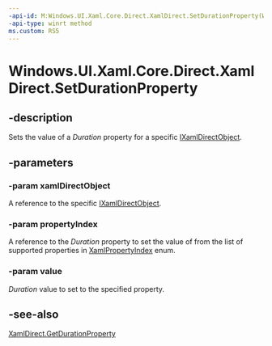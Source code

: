 ```yaml
---
-api-id: M:Windows.UI.Xaml.Core.Direct.XamlDirect.SetDurationProperty(Windows.UI.Xaml.Core.Direct.IXamlDirectObject,Windows.UI.Xaml.Core.Direct.XamlPropertyIndex,Windows.UI.Xaml.Duration)
-api-type: winrt method
ms.custom: RS5
---
```


<!-- Method syntax.
public void XamlDirect.SetDurationProperty(IXamlDirectObject xamlDirectObject, XamlPropertyIndex propertyIndex, Duration value)
-->

# Windows.UI.Xaml.Core.Direct.XamlDirect.SetDurationProperty

## -description
Sets the value of a _Duration_ property for a specific [IXamlDirectObject](ixamldirectobject.md).

## -parameters
### -param xamlDirectObject
A reference to the specific [IXamlDirectObject](ixamldirectobject.md).

### -param propertyIndex
A reference to the _Duration_ property to set the value of from the list of supported properties in [XamlPropertyIndex](xamlpropertyindex.md) enum.

### -param value
_Duration_ value to set to the specified property.

## -see-also
[XamlDirect.GetDurationProperty](xamldirect_getdurationproperty_1463589708.md)

